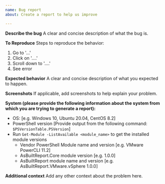 ```yaml
---
name: Bug report
about: Create a report to help us improve

---
```


**Describe the bug**
A clear and concise description of what the bug is.

**To Reproduce**
Steps to reproduce the behavior:
1. Go to '...'
2. Click on '....'
3. Scroll down to '....'
4. See error

**Expected behavior**
A clear and concise description of what you expected to happen.

**Screenshots**
If applicable, add screenshots to help explain your problem.

**System (please provide the following information about the system from which you are trying to generate a report):**
 - OS: [e.g. Windows 10, Ubuntu 20.04, CentOS 8.2]
 - PowerShell version [Provide output from the following command: `$PSVersionTable.PSVersion`]
 - Run `Get-Module -ListAvailable <module_name>` to get the installed module versions
     - Vendor PowerShell Module name and version [e.g. VMware PowerCLI 11.2]
     - AsBuiltReport.Core module version [e.g. 1.0.0]
     - AsBuiltReport module name and version [e.g. AsBuiltReport.VMware.vSphere 1.0.0]

**Additional context**
Add any other context about the problem here.